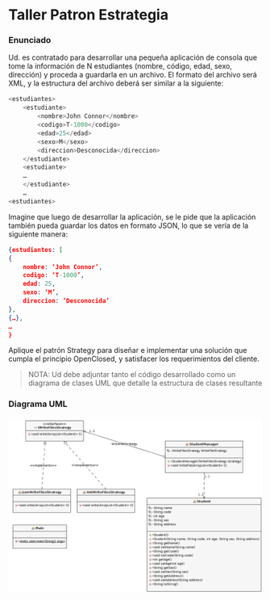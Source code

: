 # Taller Patron Estrategia

### Enunciado
Ud. es contratado para desarrollar una pequeña aplicación de consola que tome la información de N estudiantes (nombre, código, edad, sexo, dirección) y proceda a guardarla en un archivo. El formato del archivo será XML, y la estructura del archivo deberá ser similar a la siguiente:
```javascript
<estudiantes>
    <estudiante>
        <nombre>John Connor</nombre>
        <codigo>T-1000</codigo>
        <edad>25</edad>
        <sexo>M</sexo>
        <direccion>Desconocida</direccion>
    </estudiante>
    <estudiante>
    …
    </estudiante>
    …
<estudiantes>
```

Imagine que luego de desarrollar la aplicación, se le pide que la aplicación también pueda guardar los datos en formato JSON, lo que se vería de la siguiente manera:
``` json
{estudiantes: [
{
    nombre: ‘John Connor’,
    codigo: ‘T-1000’,
    edad: 25,
    sexo: ‘M’,
    direccion: ’Desconocida’
},
{…},
…
}
```

Aplique el patrón Strategy para diseñar e implementar una solución que cumpla el principio OpenClosed, y satisfacer los requerimientos del cliente.

> NOTA: Ud debe adjuntar tanto el código desarrollado como un diagrama de
clases UML que detalle la estructura de clases resultante

### Diagrama UML

![Digrama UML](/UML.png "Diagrama UML")
